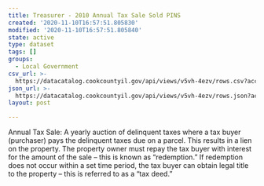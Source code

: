 ```yaml
---
title: Treasurer - 2010 Annual Tax Sale Sold PINS
created: '2020-11-10T16:57:51.805830'
modified: '2020-11-10T16:57:51.805840'
state: active
type: dataset
tags: []
groups:
  - Local Government
csv_url: >-
  https://datacatalog.cookcountyil.gov/api/views/v5vh-4ezv/rows.csv?accessType=DOWNLOAD
json_url: >-
  https://datacatalog.cookcountyil.gov/api/views/v5vh-4ezv/rows.json?accessType=DOWNLOAD
layout: post

---
```

Annual Tax Sale: A yearly auction of delinquent taxes where a tax buyer (purchaser) pays the delinquent taxes due on a parcel. This results in a lien on the property. The property owner must repay the tax buyer with interest for the amount of the sale – this is known as “redemption.” If redemption does not occur within a set time period, the tax buyer can obtain legal title to the property – this is referred to as a “tax deed.”
